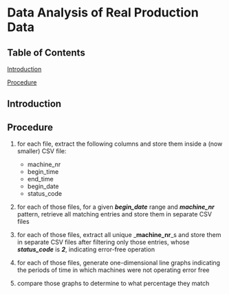 # Data Analysis of Real Production Data

## Table of Contents
[Introduction](#introduction)

[Procedure](#procedure)

## <a id="introduction"></a> Introduction

## <a id="procedure"></a> Procedure
1. for each file, extract the following columns and store them inside a (now smaller) CSV file:
    - machine_nr
    - begin_time
    - end_time
    - begin_date
    - status_code
    
2. for each of those files, for a given _**begin_date**_ range and _**machine_nr**_ pattern,
retrieve all matching entries and store them in separate CSV files

3. for each of those files, extract all unique _**machine_nr**_s and store them in separate CSV
files after filtering only those entries, whose _**status_code**_ is _**2**_, indicating error-free
operation

4. for each of those files, generate one-dimensional line graphs indicating the periods of time in which
machines were not operating error free

5. compare those graphs to determine to what percentage they match

